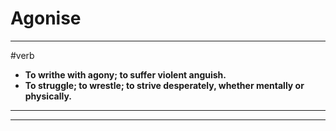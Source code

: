 # Agonise
---
#verb
- **To writhe with agony; to suffer violent anguish.**
- **To struggle; to wrestle; to strive desperately, whether mentally or physically.**
---
---
